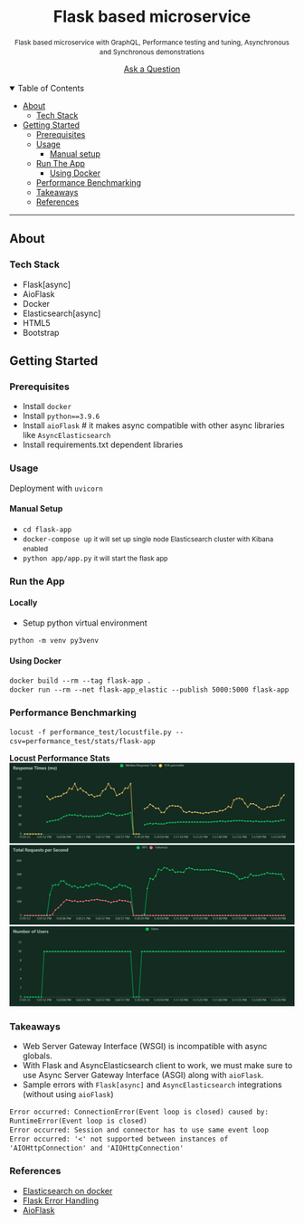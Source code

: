 <h1 align="center">
    <a>Flask based microservice</a>
</h1>
<p align="center"><small>Flask based microservice with GraphQL, Performance testing and tuning, Asynchronous and Synchronous demonstrations</small></p>

<div align="center">
  <a href="https://github.com/schatterjee0010/micro-flask-template/discussions">Ask a Question</a>
</div>

<div align="center">
<br />
</div>

<details open="open">
<summary>Table of Contents</summary>

- [About](#about)
  - [Tech Stack](#tech-stack)
- [Getting Started](#getting-started)
  - [Prerequisites](#prerequisites)
  - [Usage](#usage)
    - [Manual setup](#manual-setup)
  - [Run The App](#run-the-app)
    - [Using Docker](#using-docker)
  - [Performance Benchmarking](#performance-benchmarking)
  - [Takeaways](#takeaways)
  - [References](#references)

</details>

---

## About



### Tech Stack
- Flask[async]
- AioFlask
- Docker
- Elasticsearch[async]
- HTML5
- Bootstrap
## Getting Started

### Prerequisites
- Install `docker`
- Install `python==3.9.6`
- Install `aioFlask` # it makes async compatible with other async libraries like `AsyncElasticsearch`
- Install requirements.txt dependent libraries
### Usage
Deployment with `uvicorn` 
#### Manual Setup
- `cd flask-app`
- `docker-compose up` <small>it will set up single node Elasticsearch cluster with Kibana enabled</small>
- `python app/app.py` <small>it will start the flask app</small>

### Run the App
#### Locally
- Setup python virtual environment
```commandline
python -m venv py3venv
```
#### Using Docker
```commandline
docker build --rm --tag flask-app .
docker run --rm --net flask-app_elastic --publish 5000:5000 flask-app
```

### Performance Benchmarking
```commandline
locust -f performance_test/locustfile.py --csv=performance_test/stats/flask-app
```
**Locust Performance Stats**
![Response Time](performance_test/stats/response_times_(ms)_1630150302.png "Response Time")
![Total Requests Per Second](performance_test/stats/total_requests_per_second_1630150302.png "Total Requests per second")
![Number of Users](performance_test/stats/number_of_users_1630150302.png "Number of Users")

### Takeaways
- Web Server Gateway Interface (WSGI) is incompatible with async globals.
- With Flask and AsyncElasticsearch client to work, we must make sure to use Async Server Gateway Interface (ASGI) along with `aioFlask`.
- Sample errors with `Flask[async]` and `AsyncElasticsearch` integrations (without using `aioFlask`)
```
Error occurred: ConnectionError(Event loop is closed) caused by: RuntimeError(Event loop is closed)
Error occurred: Session and connector has to use same event loop
Error occurred: '<' not supported between instances of 'AIOHttpConnection' and 'AIOHttpConnection' 
```


### References
- [Elasticsearch on docker](https://www.elastic.co/guide/en/elastic-stack-get-started/current/get-started-docker.html)
- [Flask Error Handling](https://flask.palletsprojects.com/en/2.0.x/errorhandling/)
- [AioFlask](https://opensourcelibs.com/lib/aioflask)